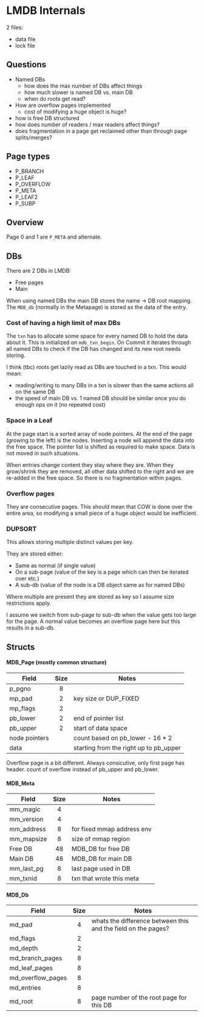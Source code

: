 # LMDB Internals

2 files:
- data file
- lock file

## Questions
- Named DBs
  - how does the max number of DBs affect things
  - how much slower is named DB vs. main DB
  - when do roots get read?
- How are overflow pages implemented
  - cost of modifying a huge object is huge?
- how is free DB structured
- how does number of readers / max readers affect things?
- does fragmentation in a page get reclaimed other than through page splits/merges?


## Page types

- P_BRANCH
- P_LEAF
- P_OVERFLOW
- P_META
- P_LEAF2
- P_SUBP

## Overview

Page 0 and 1 are `P_META` and alternate.

## DBs

There are 2 DBs in LMDB:
- Free pages
- Main

When using named DBs the main DB stores the name -> DB root mapping. 
The `MDB_db` (normally in the Metapage) is stored as the data of the entry.

### Cost of having a high limit of max DBs

The `txn` has to allocate some space for every named DB to hold the data about it. 
This is initialized on `mdb_txn_begin`. On Commit it iterates through all named DBs 
to check if the DB has changed and its new root needs storing.

I think (tbc) roots get lazily read as DBs are touched in a txn. This would mean:
- reading/writing to many DBs in a txn is slower than the same actions all on the same DB
- the speed of main DB vs. 1 named DB should be similar once you do enough ops on it (no repeated cost)

### Space in a Leaf

At the page start is a sorted array of node pointers. At the end of the page (growing to the left) is the nodes.
Inserting a node will append the data into the free space. The pointer list is shifted as required to make space. 
Data is not moved in such situations.

When entries change content they stay where they are. When they grow/shrink they are removed, all other data shifted
to the right and we are re-added in the free space. So there is no fragmentation within pages.

### Overflow pages

They are consecutive pages. This should mean that COW is done over the entire area,
so modifying a small piece of a huge object would be inefficient.

### DUPSORT

This allows storing multiple distinct values per key.

They are stored either:
- Same as normal (if single value)
- On a sub-page (value of the key is a page which can then be iterated over etc.)
- A sub-db (value of the node is a DB object same as for named DBs)

Where multiple are present they are stored as key so I assume size restrictions apply.

I assume we switch from sub-page to sub-db when the value gets too large for the page. A normal value
becomes an overflow page here but this results in a sub-db.

## Structs

#### MDB_Page (mostly common structure)

| Field         | Size          | Notes |
| ------------- |:-------------:|-------|
| p_pgno        | 8             |
| mp_pad        | 2             | key size or DUP_FIXED
| mp_flags      | 2             | 
| pb_lower      | 2             | end of pointer list
| pb_upper      | 2             | start of data space
| node pointers |               | count based on pb_lower - 16 * 2
| data          |               | starting from the right up to pb_upper

Overflow page is a bit different. Always consicutive, only first page has header. count of overflow 
instead of pb_upper and pb_lower.

#### MDB_Meta

| Field         | Size          | Notes |
| ------------- |:-------------:|-------|
| mm_magic      | 4             |
| mm_version    | 4             | 
| mm_address    | 8             | for fixed mmap address env
| mm_mapsize    | 8             | size of mmap region
| Free DB       | 48            | MDB_DB for free DB
| Main DB       | 48            | MDB_DB for main DB
| mm_last_pg    | 8             | last page used in DB
| mm_txnid      | 8             | txn that wrote this meta

#### MDB_Db

| Field             | Size          | Notes |
| ----------------- |:-------------:|-------|
| md_pad            | 4             | whats the difference between this and the field on the pages?
| md_flags          | 2             |
| md_depth          | 2             |
| md_branch_pages   | 8             |
| md_leaf_pages     | 8             |
| md_overflow_pages | 8
| md_entries        | 8             |
| md_root           | 8             | page number of the root page for this DB